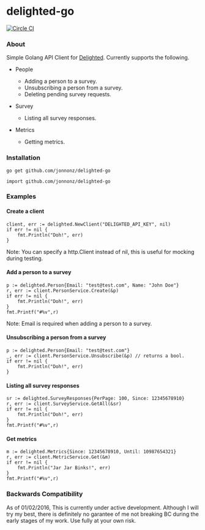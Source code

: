 # delighted-go
[![Circle CI](https://circleci.com/gh/jonnonz/delighted-go/tree/master.svg?style=svg)](https://circleci.com/gh/jonnonz/delighted-go/tree/master)

### About 
Simple Golang API Client for [Delighted](https://delighted.com). Currently supports the following. 

- People 
	- Adding a person to a survey.
	- Unsubscribing a person from a survey.
	- Deleting pending survey requests.
	
- Survey
	- Listing all survey responses.

- Metrics
	- Getting metrics.


### Installation 

```
go get github.com/jonnonz/delighted-go
```


```
import github.com/jonnonz/delighted-go
```


### Examples

#### Create a client

```
client, err := delighted.NewClient("DELIGHTED_API_KEY", nil)
if err != nil {
	fmt.Println("Doh!", err)
}
```
Note: You can specify a http.Client instead of nil, this is useful for mocking during testing.

#### Add a person to a survey
```
p := delighted.Person{Email: "test@test.com", Name: "John Doe"}
r, err := client.PersonService.Create(&p)
if err != nil {
	fmt.Println("Doh!", err)
}
fmt.Printf("#%v",r)
```
Note: Email is required when adding a person to a survey.

#### Unsubscribing a person from a survey

```
p := delighted.Person{Email: "test@test.com"}
_, err := client.PersonService.Unsubscribe(&p) // returns a bool.
if err != nil {
	fmt.Println("Doh!", err)
}

```

#### Listing all survey responses

```
sr := delighted.SurveyResponses{PerPage: 100, Since: 12345678910}
r, err := client.SurveyService.GetAll(&sr)
if err != nil {
	fmt.Println("Doh!", err)
}
fmt.Printf("#%v",r)
```


#### Get metrics

```
m := delighted.Metrics{Since: 12345678910, Until: 10987654321}
r, err := client.MetricService.Get(&m)
if err != nil {
	fmt.Println("Jar Jar Binks!", err)
}
fmt.Printf("#%v",r)
```

### Backwards Compatibility

As of 01/02/2016, This is currently under active development. Although I will try my best, there is definitely no garantee of me not breaking BC during the early stages of my work. Use fully at your own risk.


